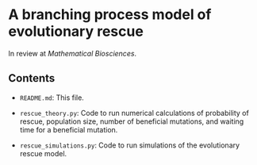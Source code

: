 # A branching process model of evolutionary rescue

In review at *Mathematical Biosciences*.

## Contents

* `README.md`: This file.

* `rescue_theory.py`: Code to run numerical calculations of probability of rescue, population size, number of beneficial mutations, and waiting time for a beneficial mutation.

* `rescue_simulations.py`: Code to run simulations of the evolutionary rescue model.
